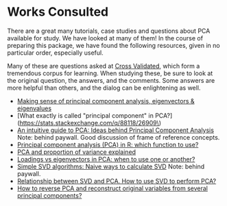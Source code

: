 # Works Consulted

There are a great many tutorials, case studies and questions about PCA available for study.  We have looked at many of them!  In the course of preparing this package, we have found the following resources, given in no particular order, especially useful.

Many of these are questions asked at [Cross Validated](https://stats.stackexchange.com), which form a tremendous corpus for learning.  When studying these, be sure to look at the original question, the answers, and the comments.  Some answers are more helpful than others, and the dialog can be enlightening as well.

* [Making sense of principal component analysis, eigenvectors & eigenvalues](https://stats.stackexchange.com/q/2691/26909)
* [What exactly is called "principal component" in PCA?](https://stats.stackexchange.com/q/88118/26909\)
* [An intuitive guide to PCA: Ideas behind Principal Component Analysis](https://towardsdatascience.com/an-intuitive-guide-to-pca-1174055fc800) Note: behind paywall.  Good discussion of frame of reference concepts.
* [Principal component analysis (PCA) in R: which function to use?](https://stackoverflow.com/q/14249156/633251)
* [PCA and proportion of variance explained](https://stats.stackexchange.com/q/22569/26909)
* [Loadings vs eigenvectors in PCA: when to use one or another?](https://stats.stackexchange.com/q/143905/26909)
* [Simple SVD algorithms: Naive ways to calculate SVD](https://towardsdatascience.com/simple-svd-algorithms-13291ad2eef2) Note: behind paywall.
* [Relationship between SVD and PCA. How to use SVD to perform PCA?](https://stats.stackexchange.com/q/134282/26909)
* [How to reverse PCA and reconstruct original variables from several principal components?](https://stats.stackexchange.com/q/229092/26909)
